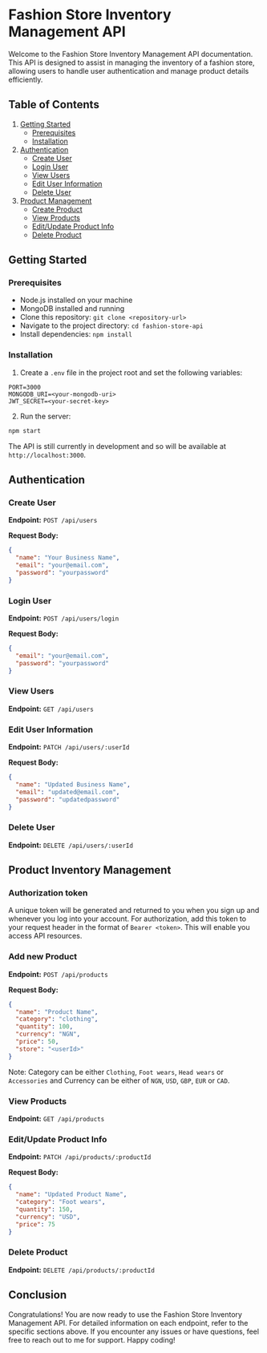 # Fashion Store Inventory Management API

Welcome to the Fashion Store Inventory Management API documentation. This API is designed to assist in managing the inventory of a fashion store, allowing users to handle user authentication and manage product details efficiently.

## Table of Contents

1. [Getting Started](#getting-started)
   - [Prerequisites](#prerequisites)
   - [Installation](#installation)
2. [Authentication](#authentication)
   - [Create User](#create-user)
   - [Login User](#login-user)
   - [View Users](#view-users)
   - [Edit User Information](#edit-user-information)
   - [Delete User](#delete-user)
3. [Product Management](#product-management)
   - [Create Product](#create-product)
   - [View Products](#view-products)
   - [Edit/Update Product Info](#editupdate-product-info)
   - [Delete Product](#delete-product)

## Getting Started

### Prerequisites

- Node.js installed on your machine
- MongoDB installed and running
- Clone this repository: `git clone <repository-url>`
- Navigate to the project directory: `cd fashion-store-api`
- Install dependencies: `npm install`

### Installation

1. Create a `.env` file in the project root and set the following variables:

```
PORT=3000
MONGODB_URI=<your-mongodb-uri>
JWT_SECRET=<your-secret-key>
```

2. Run the server:

```bash
npm start
```

The API is still currently in development and so will be available at `http://localhost:3000`.

## Authentication 

### Create User

**Endpoint:** `POST /api/users`

**Request Body:**

```json
{
  "name": "Your Business Name",
  "email": "your@email.com",
  "password": "yourpassword"
}
```

### Login User

**Endpoint:** `POST /api/users/login`

**Request Body:**

```json
{
  "email": "your@email.com",
  "password": "yourpassword"
}
```

### View Users

**Endpoint:** `GET /api/users`

### Edit User Information

**Endpoint:** `PATCH /api/users/:userId`

**Request Body:**

```json
{
  "name": "Updated Business Name",
  "email": "updated@email.com",
  "password": "updatedpassword"
}
```

### Delete User

**Endpoint:** `DELETE /api/users/:userId`



## Product Inventory Management

### Authorization token 
A unique token will be generated and returned to you when you sign up and whenever you log into your account. For authorization, add this token to your request header in the format of `Bearer <token>`. This will enable you access API resources.

### Add new Product

**Endpoint:** `POST /api/products`

**Request Body:**

```json
{
  "name": "Product Name",
  "category": "clothing",
  "quantity": 100,
  "currency": "NGN",
  "price": 50,
  "store": "<userId>"
}
```
Note: Category can be either `Clothing`, `Foot wears`, `Head wears` or `Accessories` and Currency can be either of `NGN`, `USD`, `GBP`, `EUR` or `CAD`.

### View Products

**Endpoint:** `GET /api/products`

### Edit/Update Product Info

**Endpoint:** `PATCH /api/products/:productId`

**Request Body:**

```json
{
  "name": "Updated Product Name",
  "category": "Foot wears",
  "quantity": 150,
  "currency": "USD",
  "price": 75
}
```

### Delete Product

**Endpoint:** `DELETE /api/products/:productId`

## Conclusion

Congratulations! You are now ready to use the Fashion Store Inventory Management API. For detailed information on each endpoint, refer to the specific sections above. If you encounter any issues or have questions, feel free to reach out to me for support. Happy coding!
